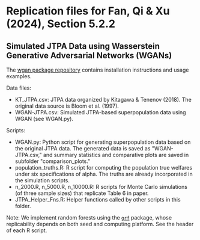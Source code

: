 # Replication files for Fan, Qi & Xu (2024), Section 5.2.2
## Simulated JTPA Data using Wasserstein Generative Adversarial Networks (WGANs)
The [wgan package repository](https://github.com/gsbDBI/ds-wgan) contains installation instructions and usage examples.

Data files: 
- KT_JTPA.csv: JTPA data organized by Kitagawa & Tenenov (2018). The original data source is Bloom et al. (1997).
- WGAN-JTPA.csv: Simulated JTPA-based superpopulation data using WGAN (see WGAN.py).

Scripts:
- WGAN.py: Python script for generating superpopulation data based on the original JTPA data. The generated data is saved as "WGAN-JTPA.csv," and summary statistics and comparative plots are saved in subfolder "comparison_plots."
- population_truths.R: R script for computing the population true welfares under six specifications of alpha. The truths are already incorporated in the simulation scripts.
- n_2000.R, n_5000.R, n_10000.R: R scripts for Monte Carlo simulations (of three sample sizes) that replicate Table 6 in paper.
- JTPA_Helper_Fns.R: Helper functions called by other scripts in this folder. 

Note: We implement random forests using the [`grf`](https://grf-labs.github.io/grf/reference/index.html) package, whose replicability depends on both seed and computing platform. See the header of each R script.